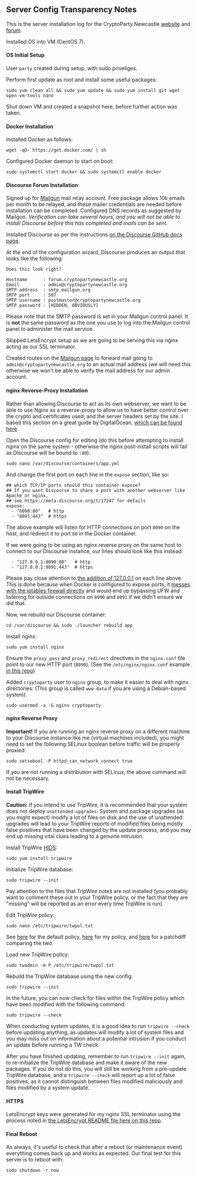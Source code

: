 ## Server Config Transparency Notes
This is the server installation log for the CryptoParty Newcastle [website](https://cryptopartynewcastle.org/) and [forum](https://forum.cryptopartynewcastle.org/).

Installed OS into VM (CentOS 7).


#### OS Initial Setup
User `party` created during setup, with sudo priveliges.

Perform first update as root and install some useful packages:
```
sudo yum clean all && sudo yum update && sudo yum install git wget open-vm-tools nano
```

Shut down VM and created a snapshot here, before further action was taken.


#### Docker Installation
Installed Docker as follows:
```
wget -qO- https://get.docker.com/ | sh
```

Configured Docker daemon to start on boot:
```
sudo systemctl start docker && sudo systemctl enable docker
```


#### Discourse Forum Installation
Signed up for [Mailgun](https://mailgun.com/signup) mail relay account. Free package allows 10k emails per month to be relayed, and these mailer credentials are needed before installation can be completed. Configured DNS records as suggested by Mailgun. *Verification can take several hours, and you will not be able to install Discourse before this has completed and mails can be sent.*

Installed Discourse as per the instructions [on the Discourse GitHub docs page](https://github.com/discourse/discourse/blob/master/docs/INSTALL-cloud.md).

At the end of the configuration wizard, Discourse produces an output that looks like the following:
```
Does this look right?

Hostname      : forum.cryptopartynewcastle.org
Email         : admin@cryptopartynewcastle.org
SMTP address  : smtp.mailgun.org
SMTP port     : 587
SMTP username : postmaster@cryptopartynewcastle.org
SMTP password : [HIDDEN, OBVIOUSLY]
```

Please note that the SMTP password is set in your Mailgun control panel. It is **not** the same password as the one you use to log into the Mailgun control panel to administer the mail service.

Skipped LetsEncrypt setup as we are going to be serving this via nginx acting as our SSL terminator.

Created routes on the [Mailgun page](https://mailgun.com/app/routes) to forward mail going to `admin@cryptopartynewcastle.org` to an actual mail address (we will need this otherwise we won't be able to verify the mail address for our admin account.


#### nginx Reverse-Proxy Installation
Rather than allowing Discourse to act as its own webserver, we want to be able to use Nginx as a reverse-proxy to allow us to have better control over the crypto and certificates used, and the server headers set by the site. I based this section on a great guide by DigitalOcean, [which can be found here](https://www.digitalocean.com/community/tutorials/how-to-install-discourse-behind-nginx-on-ubuntu-14-04).

Open the Discourse config for editing (do this before attempting to install nginx on the same system - otherwise the nginx post-install scripts will fail as Discourse will be bound to `:80`):
```
sudo nano /var/discourse/containers/app.yml
```

And change the first port on each line in the `expose` section, like so:
```
## which TCP/IP ports should this container expose?
## If you want Discourse to share a port with another webserver like Apache or nginx,
## see https://meta.discourse.org/t/17247 for details
expose:
  - "8090:80"   # http
  - "8091:443"  # https
```

The above example will listen for HTTP connections on port `8090` on the host, and redirect it to port `80` in the Docker container.

If we were going to be using an nginx reverse proxy on the same host to connect to our Discourse instance, our lines should look like this instead:
```
  - "127.0.0.1:8090:80"   # http
  - "127.0.0.1:8091:443"  # https
```
Please pay close attention to [the addition of 127.0.0.1](https://meta.discourse.org/t/running-other-websites-on-the-same-machine-as-discourse/17247/26) on each line above. This is done because when Docker is configured to expose ports, it [messes with the iptables firewall directly](http://blog.viktorpetersson.com/post/101707677489/the-dangers-of-ufw-docker) and would end up bypassing UFW and listening for outside connections on `8090` and `8091` if we didn't ensure we did that.

Now, we rebuild our Discourse container:
```
cd /var/discourse && sudo ./launcher rebuild app
```

Install nginx:
```
sudo yum install nginx
```

Ensure the `proxy_pass` and `proxy_redirect` directives in the `nginx.conf` file point to our new HTTP port (`8090`). (See the `/etc/nginx/nginx.conf` example [in this repo](https://github.com/ORGNorthEast/CryptoParty-Newcastle/blob/master/cryptopartynewcastle.org/System/etc/nginx/nginx.conf))

Added `cryptoparty` user to `nginx` group, to make it easier to deal with nginx directories: (This group is called `www-data` if you are using a Debian-based system).
```
sudo usermod -a -G nginx cryptoparty
```


#### nginx Reverse Proxy
**Important!**
If you are running an nginx reverse proxy on a different machine to your Discourse instance like me (virtual machines included), you might need to set the following SELinux boolean before traffic will be properly proxied:
```
sudo setsebool -P httpd_can_network_connect true
```
If you are not running a distribution with SELinux, the above command will not be necessary.



#### Install TripWire
**Caution:** If you intend to use TripWire, it is recommended that your system does not deploy `unattended-upgrades`. System and package upgrades (as you might expect) modify a lot of files on disk and the use of unattended upgrades will lead to your TripWire reports of modified files being mostly false positives that have been changed by the update process, and you may end up missing vital clues leading to a genuine intrusion.

Install TripWire [HIDS](https://en.wikipedia.org/wiki/Host-based_intrusion_detection_system):
```
sudo yum install tripwire
```

Initialize TripWire database:
```
sudo tripwire --init
```

Pay attention to the files that TripWire notes are not installed (you probably want to comment these out in your TripWire policy, or the fact that they are "missing" will be reported as an error every time TripWire is run).

Edit TripWire policy:
```
sudo nano /etc/tripwire/twpol.txt
```

See [here](https://github.com/ORGNorthEast/CryptoParty-Newcastle/blob/master/cryptopartynewcastle.org/TripWire/DefaultPolicy/twpol.txt) for the default policy, [here](https://github.com/ORGNorthEast/CryptoParty-Newcastle/blob/master/cryptopartynewcastle.org/TripWire/MyPolicy/twpol.txt) for my policy, and [here](https://github.com/ORGNorthEast/CryptoParty-Newcastle/blob/master/cryptopartynewcastle.org/TripWire/MyPolicy.patch) for a patchdiff comparing the two.

Load new TripWire policy:
```
sudo twadmin -m P /etc/tripwire/twpol.txt
```

Rebuild the TripWire database using the new config:
```
sudo tripwire --init
```

In the future, you can now check for files within the TripWire policy which have been modified with the following command:
```
sudo tripwire --check
```

When conducting system updates, it is a good idea to run `tripwire --check` before updating anything, as updates will modify a lot of system files and you may miss out on information about a potential intrusion if you conduct an update before running a TW check.

After you have finished updating, remember to run `tripwire --init` again, to re-initialize the TripWire database and make it aware of the new packages. If you do not do this, you will still be working from a pre-update TripWire database, and a `tripwire --check` will report up a lot of false positives, as it cannot distinguish between files modified maliciously and files modified by a system update.


#### HTTPS
LetsEncrypt keys were generated for my nginx SSL terminator using the process noted in [the LetsEncrypt README file here on this repo](https://github.com/ORGNorthEast/CryptoParty-Newcastle/tree/master/cryptopartynewcastle.org/LetsEncrypt).


#### Final Reboot
As always, it's useful to check that after a reboot (or maintenance event) everything comes back up and works as expected. Our final test for this server is to reboot with:
```
sudo shutdown -r now
```
